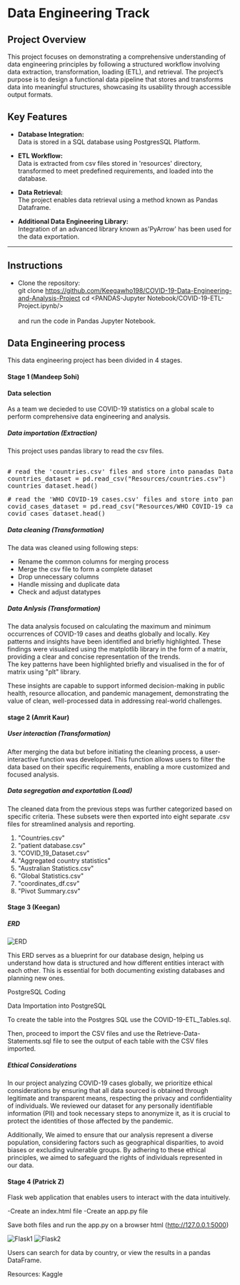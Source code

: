 # Data Engineering Track  

## Project Overview  
This project focuses on demonstrating a comprehensive understanding of data engineering principles by following a structured workflow involving data extraction, transformation, loading (ETL), and retrieval. The project’s purpose is to design a functional data pipeline that stores and transforms data into meaningful structures, showcasing its usability through accessible output formats.  

## Key Features  
- **Database Integration:**  
  Data is stored in a SQL database using PostgresSQL Platform. 

- **ETL Workflow:**  
  Data is extracted from csv files stored in 'resources' directory, transformed to meet predefined requirements, and loaded into the database.  

- **Data Retrieval:**  
  The project enables data retrieval using a method known as Pandas Dataframe.  

- **Additional Data Engineering Library:**  
  Integration of an advanced library known as'PyArrow' has been used for the data exportation.  

---

## Instructions  
 
- Clone the repository:  
git clone <https://github.com/Keegawho198/COVID-19-Data-Engineering-and-Analysis-Project>
  cd <PANDAS-Jupyter Notebook/COVID-19-ETL-Project.ipynb/></br></br>
and run the code in Pandas Jupyter Notebook.

## Data Engineering process
This data engineering project has been divided in 4 stages.</br>
#### Stage 1 (Mandeep Sohi)
#### Data selection
As a team we decieded to use COVID-19 statistics on a global scale to perform comprehensive data engineering and analysis. 

##### Data importation (Extraction)
This project uses pandas library to read the csv files.</br>
<pre> 
# read the 'countries.csv' files and store into panadas DataFrame
countries_dataset = pd.read_csv("Resources/countries.csv")
countries_dataset.head()</pre>
<pre># read the 'WHO COVID-19 cases.csv' files and store into panadas DataFrame
covid_cases_dataset = pd.read_csv("Resources/WHO COVID-19 cases.csv")
covid_cases_dataset.head()</pre>

##### Data cleaning (Transformation)
The data was cleaned using following steps:

- Rename the common columns for merging process
- Merge the csv file to form a complete dataset
- Drop unnecessary columns
- Handle missing and duplicate data
- Check and adjust datatypes

##### Data Anlysis (Transformation)
The data analysis focused on calculating the maximum and minimum occurrences of COVID-19 cases and deaths globally and locally. Key patterns and insights have been identified and briefly highlighted. These findings were visualized using the matplotlib library in the form of a matrix, providing a clear and concise representation of the trends.</br>
The key patterns have been highlighted briefly and visualised in the for of matrix using "plt" library.</br>

These insights are capable to support informed decision-making in public health, resource allocation, and pandemic management, demonstrating the value of clean, well-processed data in addressing real-world challenges.</br>

#### stage 2 (Amrit Kaur)
##### User interaction (Transformation)
After merging the data but before initiating the cleaning process, a user-interactive function was developed. This function allows users to filter the data based on their specific requirements, enabling a more customized and focused analysis.

##### Data segregation and exportation (Load)
The cleaned data from the previous steps was further categorized based on specific criteria. These subsets were then exported into eight separate .csv files for streamlined analysis and reporting.</br>
1. "Countries.csv"
2. "patient database.csv"
3. "COVID_19_Dataset.csv"
4. "Aggregated country statistics"
5. "Australian Statistics.csv"
6. "Global Statistics.csv"
7. "coordinates_df.csv"
8. "Pivot Summary.csv"

#### Stage 3 (Keegan)
##### ERD
![ERD](https://github.com/user-attachments/assets/773100b7-3c1b-4f12-88d1-49e61211c952)

This ERD serves as a blueprint for our database design, helping us understand how data is structured and how different entities interact with each other. This is essential for both documenting existing databases and planning new ones. </br>

PostgreSQL Coding</br>

Data Importation into PostgreSQL</br>

To create the table into the Postgres SQL use the COVID-19-ETL_Tables.sql.

Then, proceed to import the CSV files and use the Retrieve-Data-Statements.sql file to see the output of each table with the CSV files imported.


##### Ethical Considerations

In our project analyzing COVID-19 cases globally, we prioritize ethical considerations by ensuring that all data sourced is obtained through legitimate and transparent means, respecting the privacy and confidentiality of individuals. We reviewed our dataset for any personally identifiable information (PII) and took necessary steps to anonymize it, as it is crucial to protect the identities of those affected by the pandemic. 

Additionally, We aimed to ensure that our analysis represent a diverse population, considering factors such as geographical disparities, to avoid biases or excluding vulnerable groups. By adhering to these ethical principles, we aimed to safeguard the rights of individuals represented in our data.


#### Stage 4 (Patrick Z)
Flask web application that enables users to interact with the data intuitively.

-Create an index.html file
-Create an app.py file

Save both files and run the app.py on a browser html (http://127.0.0.1:5000)

![Flask1](https://github.com/user-attachments/assets/36486335-6699-47fc-a51f-7426771a4211)
![Flask2](https://github.com/user-attachments/assets/df3f9048-424f-48f6-aebe-bc1a60bf838d)

Users can search for data by country, or view the results in a pandas DataFrame.


Resources:
Kaggle




